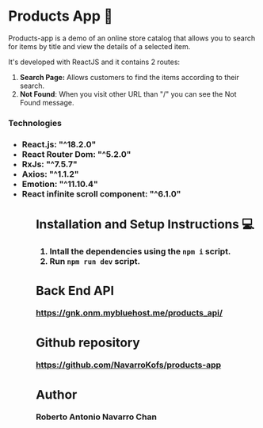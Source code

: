 <h1>Products App 🤖</h1>
Products-app is a demo of an online store catalog that allows you to search for items by title and view the details of a selected item.

It's developed with ReactJS and it contains 2 routes:

1. **Search Page:** Allows customers to find the items according to their search.
2. **Not Found**: When you visit other URL than "/" you can see the Not Found message.

<h3>Technologies<h3>
<ul>
    <li>React.js: "^18.2.0"
    <li>React Router Dom: "^5.2.0"
    <li>RxJs: "^7.5.7"
    <li>Axios: "^1.1.2"
    <li>Emotion: "^11.10.4"
    <li>React infinite scroll component: "^6.1.0"
<ul>

## Installation and Setup Instructions 💻

1. Intall the dependencies using the `npm i` script.
2. Run `npm run dev` script.

## Back End API

https://gnk.onm.mybluehost.me/products_api/

## Github repository

https://github.com/NavarroKofs/products-app

## Author

Roberto Antonio Navarro Chan
